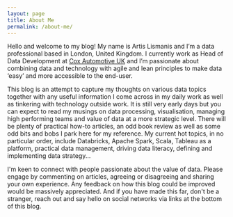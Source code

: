 ```yaml
---
layout: page
title: About Me
permalink: /about-me/
---
```


Hello and welcome to my blog! My name is Artis Lismanis and I’m a data professional based in London, United Kingdom. I currently work as Head of Data Development at [Cox Automotive UK](https://www.coxauto.co.uk/) and I’m passionate about combining data and technology with agile and lean principles to make data ‘easy’ and more accessible to the end-user.

This blog is an attempt to capture my thoughts on various data topics together with any useful information I come across in my daily work as well as tinkering with technology outside work. It is still very early days but you can expect to read my musings on data processing, visualisation, managing high performing teams and value of data at a more strategic level. There will be plenty of practical how-to articles, an odd book review as well as some odd bits and bobs I park here for my reference. My current hot topics, in no particular order, include Databricks, Apache Spark, Scala, Tableau as a platform, practical data management, driving data literacy, defining and implementing data strategy... 

I'm keen to connect with people passionate about the value of data. Please engage by commenting on articles, agreeing or disagreeing and sharing your own experience. Any feedback on how this blog could be improved would be massively appreciated. And if you have made this far, don't be a stranger, reach out and say hello on social networks via links at the bottom of this blog.




